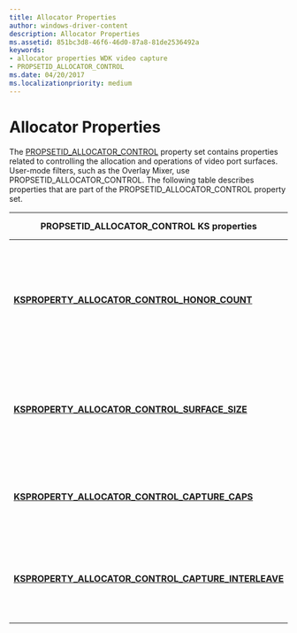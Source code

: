 ```yaml
---
title: Allocator Properties
author: windows-driver-content
description: Allocator Properties
ms.assetid: 851bc3d8-46f6-46d0-87a8-81de2536492a
keywords:
- allocator properties WDK video capture
- PROPSETID_ALLOCATOR_CONTROL
ms.date: 04/20/2017
ms.localizationpriority: medium
---
```


# Allocator Properties


The [PROPSETID\_ALLOCATOR\_CONTROL](https://msdn.microsoft.com/library/windows/hardware/ff567792) property set contains properties related to controlling the allocation and operations of video port surfaces. User-mode filters, such as the Overlay Mixer, use PROPSETID\_ALLOCATOR\_CONTROL. The following table describes properties that are part of the PROPSETID\_ALLOCATOR\_CONTROL property set.

<table>
<colgroup>
<col width="50%" />
<col width="50%" />
</colgroup>
<thead>
<tr class="header">
<th>PROPSETID_ALLOCATOR_CONTROL KS properties</th>
<th>Property description</th>
</tr>
</thead>
<tbody>
<tr class="odd">
<td><p><a href="https://msdn.microsoft.com/library/windows/hardware/ff564276" data-raw-source="[&lt;strong&gt;KSPROPERTY_ALLOCATOR_CONTROL_HONOR_COUNT&lt;/strong&gt;](https://msdn.microsoft.com/library/windows/hardware/ff564276)"><strong>KSPROPERTY_ALLOCATOR_CONTROL_HONOR_COUNT</strong></a></p></td>
<td><p>Controls how a filter determines the number of video port overlay surfaces to allocate.</p></td>
</tr>
<tr class="even">
<td><p><a href="https://msdn.microsoft.com/library/windows/hardware/ff564278" data-raw-source="[&lt;strong&gt;KSPROPERTY_ALLOCATOR_CONTROL_SURFACE_SIZE&lt;/strong&gt;](https://msdn.microsoft.com/library/windows/hardware/ff564278)"><strong>KSPROPERTY_ALLOCATOR_CONTROL_SURFACE_SIZE</strong></a></p></td>
<td><p>Controls the dimensions of the video port overlay surface.</p></td>
</tr>
<tr class="odd">
<td><p><a href="https://msdn.microsoft.com/library/windows/hardware/ff564267" data-raw-source="[&lt;strong&gt;KSPROPERTY_ALLOCATOR_CONTROL_CAPTURE_CAPS&lt;/strong&gt;](https://msdn.microsoft.com/library/windows/hardware/ff564267)"><strong>KSPROPERTY_ALLOCATOR_CONTROL_CAPTURE_CAPS</strong></a></p></td>
<td><p>Describes the capture capabilities of the video port.</p></td>
</tr>
<tr class="even">
<td><p><a href="https://msdn.microsoft.com/library/windows/hardware/ff564271" data-raw-source="[&lt;strong&gt;KSPROPERTY_ALLOCATOR_CONTROL_CAPTURE_INTERLEAVE&lt;/strong&gt;](https://msdn.microsoft.com/library/windows/hardware/ff564271)"><strong>KSPROPERTY_ALLOCATOR_CONTROL_CAPTURE_INTERLEAVE</strong></a></p></td>
<td><p>Returns if the video port supports interleaved capture.</p></td>
</tr>
</tbody>
</table>

 

 

 




